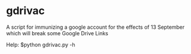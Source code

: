 # gdrivac
A script for immunizing a google account for the effects of 13 September which will break some Google Drive Links

Help:
$python gdrivac.py -h
